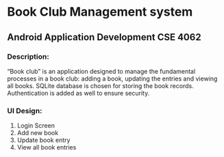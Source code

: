 # Book Club Management system
## Android Application Development CSE 4062

### Description:  
“Book club” is an application designed to manage the fundamental processes in a book club: adding a book, updating the entries and viewing all books. SQLite database is chosen for storing the book records. Authentication is added as well to ensure security.

### UI Design:  
1) Login Screen  
2) Add new book  
3) Update book entry  
4) View all book entries  

